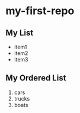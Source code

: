 <!--
comments syntax
-->

# my-first-repo

## My List 
- item1
- item2
- item3

## My Ordered List
1. cars
2. trucks
3. boats

